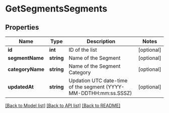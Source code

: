 # GetSegmentsSegments

## Properties
Name | Type | Description | Notes
------------ | ------------- | ------------- | -------------
**id** | **int** | ID of the list | [optional] 
**segmentName** | **string** | Name of the Segment | [optional] 
**categoryName** | **string** | Name of the Segment Category | [optional] 
**updatedAt** | **string** | Updation UTC date-time of the segment (YYYY-MM-DDTHH:mm:ss.SSSZ) | [optional] 

[[Back to Model list]](../../README.md#documentation-for-models) [[Back to API list]](../../README.md#documentation-for-api-endpoints) [[Back to README]](../../README.md)


